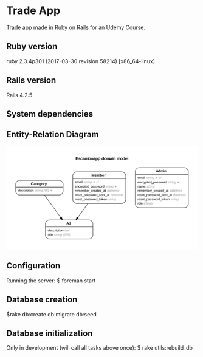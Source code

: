 # Trade App
  Trade app made in Ruby on Rails for an Udemy Course.

## Ruby version
  ruby 2.3.4p301 (2017-03-30 revision 58214) [x86_64-linux]
    
## Rails version
  Rails 4.2.5

## System dependencies

## Entity-Relation Diagram
![alt text](https://github.com/cacaudev/escamboapp/blob/master/erd.png)

## Configuration
  Running the server:
  $ foreman start

## Database creation
  $rake db:create db:migrate db:seed

## Database initialization
  Only in development (will call all tasks above once):
  $ rake utils:rebuild_db  
